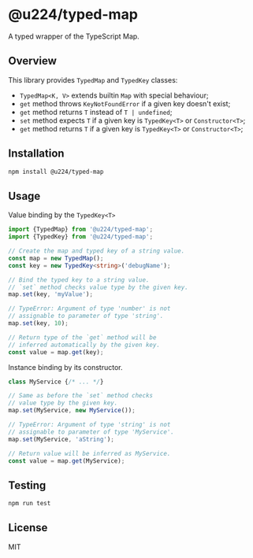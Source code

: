 # @u224/typed-map

A typed wrapper of the TypeScript Map.

## Overview

This library provides `TypedMap` and `TypedKey` classes:
- `TypedMap<K, V>` extends builtin `Map` with special behaviour;
- `get` method throws `KeyNotFoundError` if a given key doesn't exist;
- `get` method returns `T` instead of `T | undefined`;
- `set` method expects `T` if a given key is `TypedKey<T>` or `Constructor<T>`;
- `get` method returns `T` if a given key is `TypedKey<T>` or `Constructor<T>`;

## Installation

```bash
npm install @u224/typed-map
```

## Usage

Value binding by the `TypedKey<T>`
```ts
import {TypedMap} from '@u224/typed-map';
import {TypedKey} from '@u224/typed-map';

// Create the map and typed key of a string value.
const map = new TypedMap();
const key = new TypedKey<string>('debugName');

// Bind the typed key to a string value.
// `set` method checks value type by the given key.
map.set(key, 'myValue');

// TypeError: Argument of type 'number' is not
// assignable to parameter of type 'string'.
map.set(key, 10);

// Return type of the `get` method will be
// inferred automatically by the given key.
const value = map.get(key);
```

Instance binding by its constructor.
```ts
class MyService {/* ... */}

// Same as before the `set` method checks
// value type by the given key.
map.set(MyService, new MyService());

// TypeError: Argument of type 'string' is not
// assignable to parameter of type 'MyService'.
map.set(MyService, 'aString');

// Return value will be inferred as MyService.
const value = map.get(MyService);
```

## Testing

```bash
npm run test
```

## License

MIT
